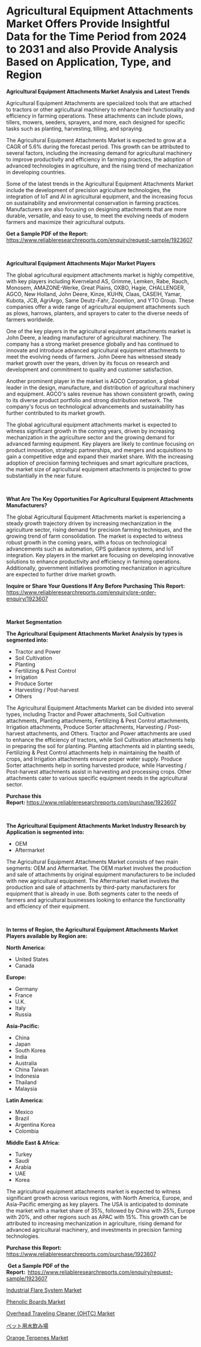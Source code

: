 <p><h1>Agricultural Equipment Attachments Market Offers Provide Insightful Data for the Time Period from 2024 to 2031 and also Provide Analysis Based on Application, Type, and Region</h1></p><p><strong>Agricultural Equipment Attachments Market Analysis and Latest Trends</strong></p>
<p><p>Agricultural Equipment Attachments are specialized tools that are attached to tractors or other agricultural machinery to enhance their functionality and efficiency in farming operations. These attachments can include plows, tillers, mowers, seeders, sprayers, and more, each designed for specific tasks such as planting, harvesting, tilling, and spraying.</p><p>The Agricultural Equipment Attachments Market is expected to grow at a CAGR of 5.6% during the forecast period. This growth can be attributed to several factors, including the increasing demand for agricultural machinery to improve productivity and efficiency in farming practices, the adoption of advanced technologies in agriculture, and the rising trend of mechanization in developing countries.</p><p>Some of the latest trends in the Agricultural Equipment Attachments Market include the development of precision agriculture technologies, the integration of IoT and AI in agricultural equipment, and the increasing focus on sustainability and environmental conservation in farming practices. Manufacturers are also focusing on designing attachments that are more durable, versatile, and easy to use, to meet the evolving needs of modern farmers and maximize their agricultural outputs.</p></p>
<p><strong>Get a Sample PDF of the Report:&nbsp;</strong> <a href="https://www.reliableresearchreports.com/enquiry/request-sample/1923607">https://www.reliableresearchreports.com/enquiry/request-sample/1923607</a></p>
<p>&nbsp;</p>
<p><strong>Agricultural Equipment Attachments Major Market Players</strong></p>
<p><p>The global agricultural equipment attachments market is highly competitive, with key players including Kverneland AS, Grimme, Lemken, Rabe, Rauch, Monosem, AMAZONE-Werke, Great Plains, OXBO, Hagie, CHALLENGER, AGCO, New Holland, John Deere, Kinze, KUHN, Claas, CASEIH, Yamar, Kubota, JCB, AgriArgo, Same Deutz-Fahr, Zoomlion, and YTO Group. These companies offer a wide range of agricultural equipment attachments such as plows, harrows, planters, and sprayers to cater to the diverse needs of farmers worldwide.</p><p>One of the key players in the agricultural equipment attachments market is John Deere, a leading manufacturer of agricultural machinery. The company has a strong market presence globally and has continued to innovate and introduce advanced agricultural equipment attachments to meet the evolving needs of farmers. John Deere has witnessed steady market growth over the years, driven by its focus on research and development and commitment to quality and customer satisfaction.</p><p>Another prominent player in the market is AGCO Corporation, a global leader in the design, manufacture, and distribution of agricultural machinery and equipment. AGCO's sales revenue has shown consistent growth, owing to its diverse product portfolio and strong distribution network. The company's focus on technological advancements and sustainability has further contributed to its market growth.</p><p>The global agricultural equipment attachments market is expected to witness significant growth in the coming years, driven by increasing mechanization in the agriculture sector and the growing demand for advanced farming equipment. Key players are likely to continue focusing on product innovation, strategic partnerships, and mergers and acquisitions to gain a competitive edge and expand their market share. With the increasing adoption of precision farming techniques and smart agriculture practices, the market size of agricultural equipment attachments is projected to grow substantially in the near future.</p></p>
<p>&nbsp;</p>
<p><strong>What Are The Key Opportunities For Agricultural Equipment Attachments Manufacturers?</strong></p>
<p><p>The global Agricultural Equipment Attachments market is experiencing a steady growth trajectory driven by increasing mechanization in the agriculture sector, rising demand for precision farming techniques, and the growing trend of farm consolidation. The market is expected to witness robust growth in the coming years, with a focus on technological advancements such as automation, GPS guidance systems, and IoT integration. Key players in the market are focusing on developing innovative solutions to enhance productivity and efficiency in farming operations. Additionally, government initiatives promoting mechanization in agriculture are expected to further drive market growth.</p></p>
<p><strong>Inquire or Share Your Questions If Any Before Purchasing This Report:</strong> <a href="https://www.reliableresearchreports.com/enquiry/pre-order-enquiry/1923607">https://www.reliableresearchreports.com/enquiry/pre-order-enquiry/1923607</a></p>
<p>&nbsp;</p>
<p><strong>Market Segmentation</strong></p>
<p><strong>The Agricultural Equipment Attachments Market Analysis by types is segmented into:</strong></p>
<p><ul><li>Tractor and Power</li><li>Soil Cultivation</li><li>Planting</li><li>Fertilizing & Pest Control</li><li>Irrigation</li><li>Produce Sorter</li><li>Harvesting / Post-harvest</li><li>Others</li></ul></p>
<p><p>The Agricultural Equipment Attachments Market can be divided into several types, including Tractor and Power attachments, Soil Cultivation attachments, Planting attachments, Fertilizing & Pest Control attachments, Irrigation attachments, Produce Sorter attachments, Harvesting / Post-harvest attachments, and Others. Tractor and Power attachments are used to enhance the efficiency of tractors, while Soil Cultivation attachments help in preparing the soil for planting. Planting attachments aid in planting seeds, Fertilizing & Pest Control attachments help in maintaining the health of crops, and Irrigation attachments ensure proper water supply. Produce Sorter attachments help in sorting harvested produce, while Harvesting / Post-harvest attachments assist in harvesting and processing crops. Other attachments cater to various specific equipment needs in the agricultural sector.</p></p>
<p><strong>Purchase this Report:&nbsp;</strong><a href="https://www.reliableresearchreports.com/purchase/1923607">https://www.reliableresearchreports.com/purchase/1923607</a></p>
<p>&nbsp;</p>
<p><strong>The Agricultural Equipment Attachments Market Industry Research by Application is segmented into:</strong></p>
<p><ul><li>OEM</li><li>Aftermarket</li></ul></p>
<p><p>The Agricultural Equipment Attachments Market consists of two main segments: OEM and Aftermarket. The OEM market involves the production and sale of attachments by original equipment manufacturers to be included with new agricultural equipment. The Aftermarket market involves the production and sale of attachments by third-party manufacturers for equipment that is already in use. Both segments cater to the needs of farmers and agricultural businesses looking to enhance the functionality and efficiency of their equipment.</p></p>
<p>&nbsp;</p>
<p><strong>In terms of Region, the Agricultural Equipment Attachments Market Players available by Region are:</strong></p>
<p>
    <p> <strong> North America: </strong>
        <ul>
            <li>United States</li>
            <li>Canada</li>
        </ul>
        </p> 
    <p> <strong> Europe: </strong>
        <ul>
            <li>Germany</li>
            <li>France</li>
            <li>U.K.</li>
            <li>Italy</li>
            <li>Russia</li>
        </ul>
        </p> 
    <p> <strong> Asia-Pacific: </strong>
        <ul>
            <li>China</li>
            <li>Japan</li>
            <li>South Korea</li>
            <li>India</li>
            <li>Australia</li>
            <li>China Taiwan</li>
            <li>Indonesia</li>
            <li>Thailand</li>
            <li>Malaysia</li>
        </ul>
        </p> 
    <p> <strong> Latin America: </strong>
        <ul>
            <li>Mexico</li>
            <li>Brazil</li>
            <li>Argentina Korea</li>
            <li>Colombia</li>
        </ul>
        </p> 
    <p> <strong> Middle East & Africa: </strong>
        <ul>
            <li>Turkey</li>
            <li>Saudi</li>
            <li>Arabia</li>
            <li>UAE</li>
            <li>Korea</li>
        </ul>
    </p>
    </p>
<p><p>The agricultural equipment attachments market is expected to witness significant growth across various regions, with North America, Europe, and Asia-Pacific emerging as key players. The USA is anticipated to dominate the market with a market share of 35%, followed by China with 25%, Europe with 20%, and other regions such as APAC with 15%. This growth can be attributed to increasing mechanization in agriculture, rising demand for advanced agricultural machinery, and investments in precision farming technologies.</p></p>
<p><strong>Purchase this Report: </strong><a href="https://www.reliableresearchreports.com/purchase/1923607">https://www.reliableresearchreports.com/purchase/1923607</a></p>
<p>&nbsp;<strong>Get a Sample PDF of the Report:&nbsp;&nbsp;</strong><a href="https://www.reliableresearchreports.com/enquiry/request-sample/1923607">https://www.reliableresearchreports.com/enquiry/request-sample/1923607</a></p>
<p><strong></strong></p>
<p><p><a href="https://eight-handstand-8fb.notion.site/Industrial-Flare-System-Market-A-Comprehensive-Report-of-its-Market-Share-Growth-Trends-2024-20-9178db39b9e04e07bcab3dfaeded610c">Industrial Flare System Market</a></p><p><a href="https://view.publitas.com/reportprime-1/phenolic-boards-market-size-growing-and-forecasted-for-period-from-2024-2031-and-provides-complete-market-analysis-of-this-market/">Phenolic Boards Market</a></p><p><a href="https://simplistic-meeting-7ee.notion.site/Overhead-Traveling-Cleaner-OHTC-Market-Size-2024-2031-Global-Industrial-Analysis-Key-Geographic-4700054475d047588c796436a2b05325">Overhead Traveling Cleaner (OHTC) Market</a></p><p><a href="https://medium.com/@sarahfahey88/%E3%83%9A%E3%83%83%E3%83%88%E7%94%A8%E9%A3%B2%E6%96%99%E5%99%B4%E6%B0%B4%E5%99%A8%E5%B8%82%E5%A0%B4%E3%81%AF-%E5%B8%82%E5%A0%B4%E3%82%B7%E3%82%A7%E3%82%A2-%E3%82%B5%E3%82%A4%E3%82%BA-2031%E5%B9%B4%E3%81%BE%E3%81%A7%E3%81%AE%E4%BA%88%E6%B8%AC%E3%82%92%E4%B8%AD%E5%BF%83%E3%81%AB%E7%84%A6%E7%82%B9%E3%82%92%E5%BD%93%E3%81%A6%E3%81%A6%E3%81%84%E3%81%BE%E3%81%99-eca39357909d">ペット用水飲み場</a></p><p><a href="https://view.publitas.com/reportprime-1/orange-terpenes-market-share-market-new-trends-analysis-report-by-type-by-application-by-end-use-by-region-and-segment-forecasts-2024-2031/">Orange Terpenes Market</a></p></p>